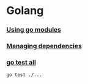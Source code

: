 # Golang

### [Using go modules](https://go.dev/blog/using-go-modules)

### [Managing dependencies](https://golang.org/doc/modules/managing-dependencies)

### [go test all](https://stackoverflow.com/a/21725603)

```shell
go test ./...
```
